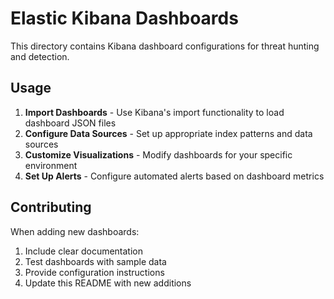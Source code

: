# Elastic Kibana Dashboards

This directory contains Kibana dashboard configurations for threat hunting and detection.

## Usage

1. **Import Dashboards** - Use Kibana's import functionality to load dashboard JSON files
2. **Configure Data Sources** - Set up appropriate index patterns and data sources
3. **Customize Visualizations** - Modify dashboards for your specific environment
4. **Set Up Alerts** - Configure automated alerts based on dashboard metrics

## Contributing

When adding new dashboards:
1. Include clear documentation
2. Test dashboards with sample data
3. Provide configuration instructions
4. Update this README with new additions


